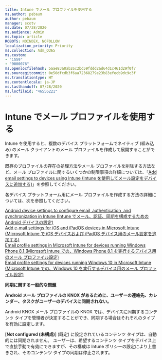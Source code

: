 ```yaml
---
title: Intune でメール プロファイルを使用する
ms.author: pebaum
author: pebaum
manager: scotv
ms.date: 07/28/2020
ms.audience: Admin
ms.topic: article
ROBOTS: NOINDEX, NOFOLLOW
localization_priority: Priority
ms.collection: Adm_O365
ms.custom:
- "1559"
- "9000076"
ms.openlocfilehash: 5aae83a0ab26c2bd59fddd2ad64d1c461d29f0f7
ms.sourcegitcommit: 0e50dfcdb3f6aa72368279e23b83efecb9dc9c3f
ms.translationtype: HT
ms.contentlocale: ja-JP
ms.lasthandoff: 07/28/2020
ms.locfileid: "46556221"
---
```

# <a name="using-email-profiles-with-intune"></a>Intune でメール プロファイルを使用する

Intune を使用すると、複数のデバイス プラットフォームでネイティブ (組み込み) のメール クライアントのメール プロファイルを作成して展開することができます。

既存のプロファイルの存在の処理方法やメール プロファイルを削除する方法など、メール プロファイルに関するいくつかの制限事項の詳細については、「[Add email settings to devices using Intune (Intune を使用してメール設定をデバイスに追加する)](https://docs.microsoft.com/intune/email-settings-configure)」を参照してください。

各デバイス プラットフォーム用にメール プロファイルを作成する方法の詳細については、次を参照してください。

[Android device settings to configure email, authentication, and synchronization in Intune (Intune でメール、認証、同期を構成するための Android デバイスの設定)](https://docs.microsoft.com/intune/email-settings-android)  
[Add e-mail settings for iOS and iPadOS devices in Microsoft Intune (Microsoft Intune で iOS デバイスおよび iPadOS デバイス用のメール設定を追加する)](https://docs.microsoft.com/intune/email-settings-ios)  
[Email profile settings in Microsoft Intune for devices running Windows Phone 8.1 (Microsoft Intune での、Windows Phone 8.1 を実行するデバイス用のメール プロファイル設定)](https://docs.microsoft.com/intune/email-settings-windows-phone-8-1)  
[Email profile settings for devices running Windows 10 in Microsoft Intune (Microsoft Intune での、Windows 10 を実行するデバイス用のメール プロファイル設定)](https://docs.microsoft.com/intune/email-settings-windows-10)

**同期に関する一般的な問題**

**Android メール プロファイルの KNOX があるために、ユーザーの連絡先、カレンダー、タスクがユーザーのデバイスに同期されない。**

Android KNOX メール プロファイルの KNOX では、デバイスに同期するコンテンツ タイプを管理者が決定することができ、同期する場合はそれぞれのタイプを有効に設定します。

[**Not configured (未構成)**] (既定) に設定されているコンテンツ タイプは、自動的には同期されません。 ユーザーは、希望するコンテンツ タイプをデバイス上で直接手動で有効にできますが、その構成は Intune ポリシーの設定により上書きされ、そのコンテンツ タイプの同期は停止されます。

